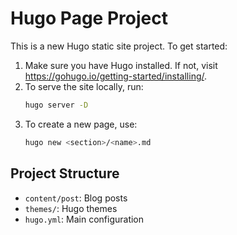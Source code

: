 # Hugo Page Project

This is a new Hugo static site project. To get started:

1. Make sure you have Hugo installed. If not, visit https://gohugo.io/getting-started/installing/.
2. To serve the site locally, run:
   ```sh
   hugo server -D
   ```
3. To create a new page, use:
   ```sh
   hugo new <section>/<name>.md
   ```

## Project Structure
- `content/post`: Blog posts
- `themes/`: Hugo themes
- `hugo.yml`: Main configuration

